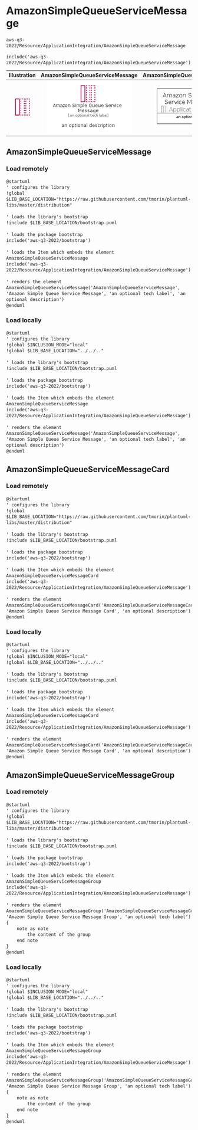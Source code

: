 # AmazonSimpleQueueServiceMessage


```text
aws-q3-2022/Resource/ApplicationIntegration/AmazonSimpleQueueServiceMessage
```

```text
include('aws-q3-2022/Resource/ApplicationIntegration/AmazonSimpleQueueServiceMessage')
```



| Illustration | AmazonSimpleQueueServiceMessage | AmazonSimpleQueueServiceMessageCard | AmazonSimpleQueueServiceMessageGroup |
| :---: | :---: | :---: | :---: |
| ![illustration for Illustration](../../../aws-q3-2022/Resource/ApplicationIntegration/AmazonSimpleQueueServiceMessage.png) | ![illustration for AmazonSimpleQueueServiceMessage](../../../aws-q3-2022/Resource/ApplicationIntegration/AmazonSimpleQueueServiceMessage.Local.png) | ![illustration for AmazonSimpleQueueServiceMessageCard](../../../aws-q3-2022/Resource/ApplicationIntegration/AmazonSimpleQueueServiceMessageCard.Local.png) | ![illustration for AmazonSimpleQueueServiceMessageGroup](../../../aws-q3-2022/Resource/ApplicationIntegration/AmazonSimpleQueueServiceMessageGroup.Local.png) |




## AmazonSimpleQueueServiceMessage

### Load remotely
```plantuml
@startuml
' configures the library
!global $LIB_BASE_LOCATION="https://raw.githubusercontent.com/tmorin/plantuml-libs/master/distribution"

' loads the library's bootstrap
!include $LIB_BASE_LOCATION/bootstrap.puml

' loads the package bootstrap
include('aws-q3-2022/bootstrap')

' loads the Item which embeds the element AmazonSimpleQueueServiceMessage
include('aws-q3-2022/Resource/ApplicationIntegration/AmazonSimpleQueueServiceMessage')

' renders the element
AmazonSimpleQueueServiceMessage('AmazonSimpleQueueServiceMessage', 'Amazon Simple Queue Service Message', 'an optional tech label', 'an optional description')
@enduml
```

### Load locally
```plantuml
@startuml
' configures the library
!global $INCLUSION_MODE="local"
!global $LIB_BASE_LOCATION="../../.."

' loads the library's bootstrap
!include $LIB_BASE_LOCATION/bootstrap.puml

' loads the package bootstrap
include('aws-q3-2022/bootstrap')

' loads the Item which embeds the element AmazonSimpleQueueServiceMessage
include('aws-q3-2022/Resource/ApplicationIntegration/AmazonSimpleQueueServiceMessage')

' renders the element
AmazonSimpleQueueServiceMessage('AmazonSimpleQueueServiceMessage', 'Amazon Simple Queue Service Message', 'an optional tech label', 'an optional description')
@enduml
```

## AmazonSimpleQueueServiceMessageCard

### Load remotely
```plantuml
@startuml
' configures the library
!global $LIB_BASE_LOCATION="https://raw.githubusercontent.com/tmorin/plantuml-libs/master/distribution"

' loads the library's bootstrap
!include $LIB_BASE_LOCATION/bootstrap.puml

' loads the package bootstrap
include('aws-q3-2022/bootstrap')

' loads the Item which embeds the element AmazonSimpleQueueServiceMessageCard
include('aws-q3-2022/Resource/ApplicationIntegration/AmazonSimpleQueueServiceMessage')

' renders the element
AmazonSimpleQueueServiceMessageCard('AmazonSimpleQueueServiceMessageCard', 'Amazon Simple Queue Service Message Card', 'an optional description')
@enduml
```

### Load locally
```plantuml
@startuml
' configures the library
!global $INCLUSION_MODE="local"
!global $LIB_BASE_LOCATION="../../.."

' loads the library's bootstrap
!include $LIB_BASE_LOCATION/bootstrap.puml

' loads the package bootstrap
include('aws-q3-2022/bootstrap')

' loads the Item which embeds the element AmazonSimpleQueueServiceMessageCard
include('aws-q3-2022/Resource/ApplicationIntegration/AmazonSimpleQueueServiceMessage')

' renders the element
AmazonSimpleQueueServiceMessageCard('AmazonSimpleQueueServiceMessageCard', 'Amazon Simple Queue Service Message Card', 'an optional description')
@enduml
```

## AmazonSimpleQueueServiceMessageGroup

### Load remotely
```plantuml
@startuml
' configures the library
!global $LIB_BASE_LOCATION="https://raw.githubusercontent.com/tmorin/plantuml-libs/master/distribution"

' loads the library's bootstrap
!include $LIB_BASE_LOCATION/bootstrap.puml

' loads the package bootstrap
include('aws-q3-2022/bootstrap')

' loads the Item which embeds the element AmazonSimpleQueueServiceMessageGroup
include('aws-q3-2022/Resource/ApplicationIntegration/AmazonSimpleQueueServiceMessage')

' renders the element
AmazonSimpleQueueServiceMessageGroup('AmazonSimpleQueueServiceMessageGroup', 'Amazon Simple Queue Service Message Group', 'an optional tech label') {
    note as note
        the content of the group
    end note
}
@enduml
```

### Load locally
```plantuml
@startuml
' configures the library
!global $INCLUSION_MODE="local"
!global $LIB_BASE_LOCATION="../../.."

' loads the library's bootstrap
!include $LIB_BASE_LOCATION/bootstrap.puml

' loads the package bootstrap
include('aws-q3-2022/bootstrap')

' loads the Item which embeds the element AmazonSimpleQueueServiceMessageGroup
include('aws-q3-2022/Resource/ApplicationIntegration/AmazonSimpleQueueServiceMessage')

' renders the element
AmazonSimpleQueueServiceMessageGroup('AmazonSimpleQueueServiceMessageGroup', 'Amazon Simple Queue Service Message Group', 'an optional tech label') {
    note as note
        the content of the group
    end note
}
@enduml
```

